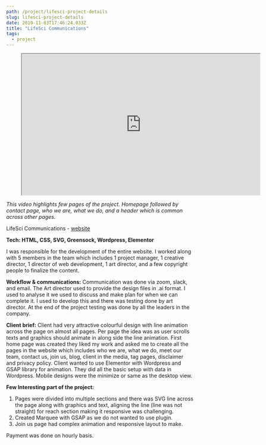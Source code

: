 ```yaml
---
path: /project/lifesci-project-details
slug: lifesci-project-details
date: 2019-11-03T17:46:24.033Z
title: "LifeSci Communications"
tags:
  - project
---
```


<!-- blank line -->
<figure class="project-details-video-container" style="--projectDetailVideoAR: 16/9;">
<iframe src="https://player.vimeo.com/video/662273613?h=90472dee0f" width="640" height="380" title="lifesci-project"></iframe>
</figure>
<!-- blank line -->

_This video highlights few pages of the project. Homepage followed by contact page, who we are, what we do, and a header which is common across other pages._

LifeSci Communications - [website](https://lifescicommunications.com)

**Tech: HTML, CSS, SVG, Greensock, Wordpress, Elementor**

I was responsible for the development of the entire website. I worked along with 5 members in the team which includes 1 project manager, 1 creative director, 1 director of web development, 1 art director, and a few copyright people to finalize the content.

**Workflow & communications:** Communication was done via zoom, slack, and email.
The Art director used to provide the design files in .ai format. I used to analyse it we used to discuss and make plan for when we can complete it. I used to develop this and there was testing done by art director. At the end of the project testing was done by all the leaders in the company.

**Client brief:** Client had very attractive colourful design with line animation across the page on almost all pages. Per page the idea was as user scrolls texts and graphics should animate in along side the line animation. First home page was created they liked my work and asked me to create all the pages in the website which includes who we are, what we do, meet our team, contact us, join us, blog, client in the media, tag pages, disclaimer and privacy policy. Client wanted to use Elementor with Wordpress and GSAP library for animation. They did all the basic setup with data in Wordpress. Mobile designs were the minimize or same as the desktop view.

**Few Interesting part of the project:**

1. Pages were divided into multiple sections and there was SVG line across the page along with graphics and text, aligning the line (line was not straight) for reach section making it responsive was challenging.
2. Created Marquee with GSAP as we do not wanted to use plugin.
3. Join us page had complex animation and responsive layout to make.

Payment was done on hourly basis.
